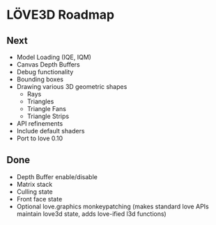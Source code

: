 # LÖVE3D Roadmap

## Next
* Model Loading (IQE, IQM)
* Canvas Depth Buffers
* Debug functionality
* Bounding boxes
* Drawing various 3D geometric shapes
	* Rays
	* Triangles
	* Triangle Fans
	* Triangle Strips
* API refinements
* Include default shaders
* Port to love 0.10

## Done
* Depth Buffer enable/disable
* Matrix stack
* Culling state
* Front face state
* Optional love.graphics monkeypatching (makes standard love APIs maintain love3d state, adds love-ified l3d functions)
